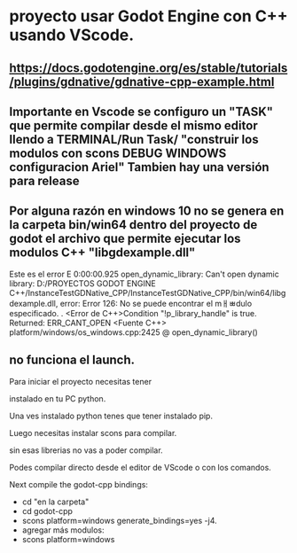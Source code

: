 # proyecto usar Godot Engine con C++ usando VScode.

## https://docs.godotengine.org/es/stable/tutorials/plugins/gdnative/gdnative-cpp-example.html

## Importante en Vscode se configuro un "TASK" que permite compilar desde el mismo editor llendo a TERMINAL/Run Task/ "construir los modulos con scons DEBUG WINDOWS configuracion Ariel" Tambien hay una versión para release

## Por alguna razón en windows 10 no se genera en la carpeta bin/win64 dentro del proyecto de godot el archivo que permite ejecutar los modulos C++ "libgdexample.dll"


Este es el error
E 0:00:00.925   open_dynamic_library: Can't open dynamic library: D:/PROYECTOS GODOT ENGINE C++/InstanceTestGDNative_CPP/InstanceTestGDNative_CPP/bin/win64/libgdexample.dll, error: Error 126: No se puede encontrar el mￃﾳdulo especificado.
.
  <Error de C++>Condition "!p_library_handle" is true. Returned: ERR_CANT_OPEN
  <Fuente C++>  platform/windows/os_windows.cpp:2425 @ open_dynamic_library()


## no funciona el launch.


Para iniciar el proyecto necesitas tener 

instalado en tu PC python.

Una ves instalado python tenes que tener instalado pip.

Luego necesitas instalar scons para compilar.

sin esas librerias no vas a poder compilar.

Podes compilar directo desde el editor de VScode o con los comandos.

Next compile the godot-cpp bindings:



- cd "en la carpeta"
- cd godot-cpp
- scons platform=windows generate_bindings=yes -j4.
- agregar más modulos:
- scons platform=windows


